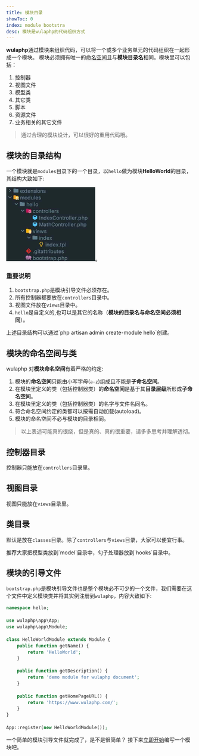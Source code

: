 ```yaml
---
title: 模块目录
showToc: 0
index: module bootstra
desc: 模块是wulaphp的代码组织方式
---
```


**wulaphp**通过模块来组织代码，可以将一个或多个业务单元的代码组织在一起形成一个模块。
模块必须拥有唯一的[命名空间](https://www.php.net/manual/zh/language.namespaces.php)且与**模块目录名**相同。模块里可以包括：

1. 控制器
2. 视图文件
3. 模型类
4. 其它类
5. 脚本
6. 资源文件
7. 业务相关的其它文件

> 通过合理的模块设计，可以很好的重用代码哦。

## 模块的目录结构

一个模块就是`modules`目录下的一个目录，以`hello`做为模块**HelloWorld**的目录，其结构大致如下:

<img src="/doc/guide/img/mdir.jpg" width="239px" alt="module dir"/>。

### 重要说明

1. `bootstrap.php`是模块引导文件必须存在。
2. 所有控制器都要放在`controllers`目录中。
3. 视图文件放在`views`目录中。
4. `hello`是自定义的,也可以是其它的名称（**模块的目录名与命名空间必须相同**）。

<p class="tip" markdown=1>上述目录结构可以通过`php artisan admin create-module hello`创建。</p>

## 模块的命名空间与类

wulaphp 对**模块命名空间**有着严格的约定:

1. 模块的**命名空间**只能由小写字母(`a-z`)组成且不能是**子命名空间**。
2. 在模块里定义的类（包括控制器类）的**命名空间**是基于其**目录层级**所形成**子命名空间**。
3. 在模块里定义的类（包括控制器类）的名字与文件名同名。
4. 符合命名空间约定的类都可以按需自动加载(autoload)。
5. 模块的命名空间不必与模块的目录相同。

> 以上表述可能真的很绕，但是真的、真的很重要，请多多思考并理解透彻。

## 控制器目录

控制器只能放在`controllers`目录里。

## 视图目录

视图只能放在`views`目录里。

## 类目录

默认是放在`classes`目录。除了`controllers`与`views`目录，大家可以便宜行事。

<p class="tip" markdown=1>推荐大家把模型类放到`model`目录中，勾子处理器放到`hooks`目录中。</p>

## 模块的引导文件

`bootstrap.php`是模块引导文件也是整个模块必不可少的一个文件，我们需要在这个文件中定义模块类并将其实例注册到`wulaphp`，内容大致如下:

```php
namespace hello;

use wulaphp\app\App;
use wulaphp\app\Module;

class HelloWorldModule extends Module {
    public function getName() {
        return 'HelloWorld';
    }

    public function getDescription() {
        return 'demo module for wulaphp document';
    }

    public function getHomePageURL() {
        return 'https://www.wulaphp.com/';
    }
}

App::register(new HelloWorldModule());
```

一个简单的模块引导文件就完成了，是不是很简单？ 接下来[立即开始](start.md)编写一个模块吧。
